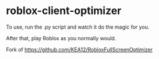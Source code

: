 # roblox-client-optimizer

To use, run the .py script and watch it do the magic for you.

After that, play Roblox as you normally would.

Fork of https://github.com/KEA12/RobloxFullScreenOptimizer
